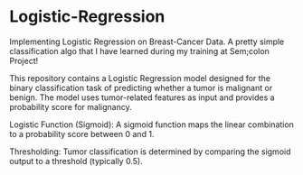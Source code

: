 # Logistic-Regression
Implementing Logistic Regression on Breast-Cancer Data. A pretty simple classification algo that I have learned during my training at Sem;colon Project!

This repository contains a Logistic Regression model designed for the binary classification task of predicting whether a tumor is malignant or benign. The model uses tumor-related features as input and provides a probability score for malignancy.

Logistic Function (Sigmoid): A sigmoid function maps the linear combination to a probability score between 0 and 1.

Thresholding: Tumor classification is determined by comparing the sigmoid output to a threshold (typically 0.5).
